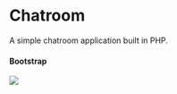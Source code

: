 # Chatroom
A simple chatroom application built in PHP.

#### Bootstrap

![]('src/assets/sample/Screenshot.PNG')
